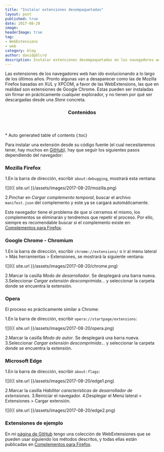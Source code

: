 ```yaml
---
title: "Instalar extensiones desempaquetadas"
layout: post
published: true
date: 2017-08-20
image: 
headerImage: true
tag:
- WebExtensions
- web
category: blog
author: davidpblcrd
description: Instalar extensiones desempaquetadas en los navegadores web
---
```


Las extensiones de los navegadores web han ido evolucionando a lo largo de los últimos años. Pronto algunas van a desaparecer como las de Mozilla Firefox basadas en XUL y XPCOM, a favor de las WebExtensions, las que en realidad son extensiones de Google Chrome. Estas pueden ser instaladas sin firmar en prácticamente cualquier explorador, y no tienen por qué ser descargadas desde una *Store* concreta.

<section id="table-of-contents" class="toc">
  <header>
    <h3 >Contenidos</h3>
  </header>
<div id="drawer" markdown="1">
*  Auto generated table of contents
{:toc}
</div>
</section><!-- /#table-of-contents -->



Para instalar una extensión desde su código fuente (el cual necesitaremos tener, hay muchos en [GitHub](https://github.com)), hay que seguir los siguientes pasos dependiendo del navegador:

### Mozilla Firefox

1.En la barra de dirección, escribir `about:debugging`, mostrará esta ventana:

![]({{ site.url }}/assets/images/2017-08-20/mozilla.png)

2.Pinchar en *Cargar complemento temporal*, buscar el archivo `manifest.json` del complemento y este ya se cargará automáticamente. 

Este navegador tiene el problema de que si cerramos el mismo, los complementos se eliminarán y tendremos que repetir el proceso. Por ello, siempre es recomendable buscar si el complemento existe en: [Complementos para Firefox](https://addons.mozilla.org/es/firefox/).

### Google Chrome - Chromium

1.En la barra de dirección, escribir `chrome://extensions/` o ir al menu lateral > Más herramientas > Extensiones, se mostrará la siguiente ventana:

![]({{ site.url }}/assets/images/2017-08-20/chrome.png)

2.Marcar la casilla *Modo de desarrollador*. Se desplegará una barra nueva.
3.Seleccionar *Cargar extensión descomprimida...* y seleccionar la carpeta donde se encuentra la extensión.

### Opera

El proceso es prácticamente similar a Chrome:

1.En la barra de dirección, escribir `opera://startpage/extensions`: 

![]({{ site.url }}/assets/images/2017-08-20/opera.png)

2.Marcar la casilla *Modo de autor*. Se desplegará una barra nueva.
3.Seleccionar *Cargar extensión descomprimida...* y seleccionar la carpeta donde se encuentra la extensión.



### Microsoft Edge

1.En la barra de dirección, escribir `about:flags`: 

![]({{ site.url }}/assets/images/2017-08-20/edge1.png)

2.Marcar la casilla *Habilitar características de desarrollador de extensiones*.
3.Reiniciar el navegador.
4.Desplegar el Menú lateral > Extensiones > Cargar extensión.

![]({{ site.url }}/assets/images/2017-08-20/edge2.png)

### Extensiones de ejemplo

En mi [página de GitHub](https://github.con/davidpob99/webextensions) tengo una colección de WebExtensiones que se pueden usar siguiendo los métodos descritos, y todas ellas están publicadas en [Complementos para Firefox](https://addons.mozilla.org/es/firefox/).